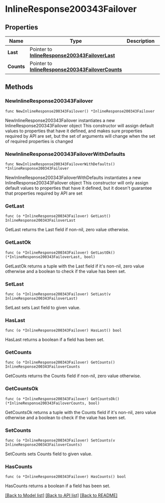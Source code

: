 # InlineResponse200343Failover

## Properties

Name | Type | Description | Notes
------------ | ------------- | ------------- | -------------
**Last** | Pointer to [**InlineResponse200343FailoverLast**](InlineResponse200343FailoverLast.md) |  | [optional] 
**Counts** | Pointer to [**InlineResponse200343FailoverCounts**](InlineResponse200343FailoverCounts.md) |  | [optional] 

## Methods

### NewInlineResponse200343Failover

`func NewInlineResponse200343Failover() *InlineResponse200343Failover`

NewInlineResponse200343Failover instantiates a new InlineResponse200343Failover object
This constructor will assign default values to properties that have it defined,
and makes sure properties required by API are set, but the set of arguments
will change when the set of required properties is changed

### NewInlineResponse200343FailoverWithDefaults

`func NewInlineResponse200343FailoverWithDefaults() *InlineResponse200343Failover`

NewInlineResponse200343FailoverWithDefaults instantiates a new InlineResponse200343Failover object
This constructor will only assign default values to properties that have it defined,
but it doesn't guarantee that properties required by API are set

### GetLast

`func (o *InlineResponse200343Failover) GetLast() InlineResponse200343FailoverLast`

GetLast returns the Last field if non-nil, zero value otherwise.

### GetLastOk

`func (o *InlineResponse200343Failover) GetLastOk() (*InlineResponse200343FailoverLast, bool)`

GetLastOk returns a tuple with the Last field if it's non-nil, zero value otherwise
and a boolean to check if the value has been set.

### SetLast

`func (o *InlineResponse200343Failover) SetLast(v InlineResponse200343FailoverLast)`

SetLast sets Last field to given value.

### HasLast

`func (o *InlineResponse200343Failover) HasLast() bool`

HasLast returns a boolean if a field has been set.

### GetCounts

`func (o *InlineResponse200343Failover) GetCounts() InlineResponse200343FailoverCounts`

GetCounts returns the Counts field if non-nil, zero value otherwise.

### GetCountsOk

`func (o *InlineResponse200343Failover) GetCountsOk() (*InlineResponse200343FailoverCounts, bool)`

GetCountsOk returns a tuple with the Counts field if it's non-nil, zero value otherwise
and a boolean to check if the value has been set.

### SetCounts

`func (o *InlineResponse200343Failover) SetCounts(v InlineResponse200343FailoverCounts)`

SetCounts sets Counts field to given value.

### HasCounts

`func (o *InlineResponse200343Failover) HasCounts() bool`

HasCounts returns a boolean if a field has been set.


[[Back to Model list]](../README.md#documentation-for-models) [[Back to API list]](../README.md#documentation-for-api-endpoints) [[Back to README]](../README.md)


